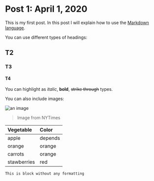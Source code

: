 # Post 1: April 1, 2020

This is my first post. In this post I will explain how to use the [Markdown language](https://en.wikipedia.org/wiki/Markdown).

You can use different types of headings:

## T2
### T3
#### T4

You can highlight as *italic*, **bold**, ~~strike through~~ types.

You can also include images:

![an image](https://static01.nyt.com/images/2020/04/01/business/01screentime/31screentime-square640.jpg?quality=75&auto=webp&disable=upscale&width=350)
> Image from NYTimes

| Vegetable | Color |
|:-------|:-------|
| apple | depends |
| orange | orange |
| carrots | orange |
| stawberries | red |

```
This is block without any formatting
```

